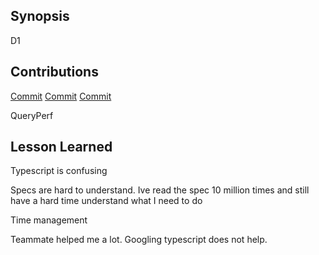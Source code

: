 ## Synopsis

D1

## Contributions

[Commit](https://github.com/CS310-2017Jan/cpsc310project_team37/commit/72db726287d4b5c508ba8d6ffce06b71e3236bee) 
[Commit](https://github.com/CS310-2017Jan/cpsc310project_team37/commit/121edd609dfb21cba5453389f75094c67fd7219c) 
[Commit](https://github.com/CS310-2017Jan/cpsc310project_team37/commit/6068495f1f385184d68a22054e1f82a103fa7511) 


QueryPerf

## Lesson Learned

Typescript is confusing

Specs are hard to understand. Ive read the spec 10 million times and still have a hard time understand what I need to do

Time management

Teammate helped me a lot. Googling typescript does not help.
